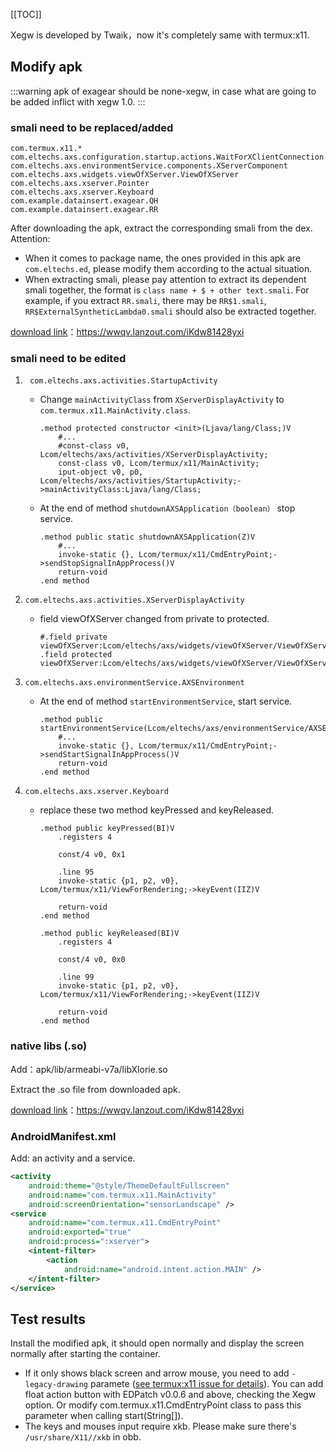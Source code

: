
[[TOC]]

Xegw is developed by Twaik，now it's completely same with termux:x11.

## Modify apk

:::warning
apk of exagear should be none-xegw, in case what are going to be added inflict with xegw 1.0.
:::
### smali need to be replaced/added
```
com.termux.x11.*
com.eltechs.axs.configuration.startup.actions.WaitForXClientConnection
com.eltechs.axs.environmentService.components.XServerComponent
com.eltechs.axs.widgets.viewOfXServer.ViewOfXServer
com.eltechs.axs.xserver.Pointer
com.eltechs.axs.xserver.Keyboard
com.example.datainsert.exagear.QH
com.example.datainsert.exagear.RR
```

After downloading the apk, extract the corresponding smali from the dex.
Attention:
- When it comes to package name, the ones provided in this apk are `com.eltechs.ed`, please modify them according to the actual situation.
- When extracting smali, please pay attention to extract its dependent smali together, the format is `class name + $ + other text.smali`. For example, if you extract `RR.smali`, there may be `RR$1.smali`, `RR$ExternalSyntheticLambda0.smali` should also be extracted together.


[download link](https://wwqv.lanzout.com/iKdw81428yxi)：https://wwqv.lanzout.com/iKdw81428yxi

### smali need to be edited

1. ` com.eltechs.axs.activities.StartupActivity`
    - Change `mainActivityClass` from `XServerDisplayActivity` to `com.termux.x11.MainActivity.class`.
        ```smali
        .method protected constructor <init>(Ljava/lang/Class;)V
            #...
            #const-class v0, Lcom/eltechs/axs/activities/XServerDisplayActivity;
            const-class v0, Lcom/termux/x11/MainActivity;
            iput-object v0, p0, Lcom/eltechs/axs/activities/StartupActivity;->mainActivityClass:Ljava/lang/Class;
        ```
    - At the end of method `shutdownAXSApplication（boolean）` stop service.
        ```smali
        .method public static shutdownAXSApplication(Z)V
            #...
            invoke-static {}, Lcom/termux/x11/CmdEntryPoint;->sendStopSignalInAppProcess()V
            return-void
        .end method
        ```
2. `com.eltechs.axs.activities.XServerDisplayActivity `
    - field viewOfXServer changed from private to protected.
        ```smali
        #.field private viewOfXServer:Lcom/eltechs/axs/widgets/viewOfXServer/ViewOfXServer;
        .field protected viewOfXServer:Lcom/eltechs/axs/widgets/viewOfXServer/ViewOfXServer;
        ```

3. `com.eltechs.axs.environmentService.AXSEnvironment`
    - At the end of method `startEnvironmentService`, start service.
        ```smali
        .method public startEnvironmentService(Lcom/eltechs/axs/environmentService/AXSEnvironment$StartupCallback;Lcom/eltechs/axs/environmentService/TrayConfiguration;)V
            #...
            invoke-static {}, Lcom/termux/x11/CmdEntryPoint;->sendStartSignalInAppProcess()V
            return-void
        .end method
        ```
4. `com.eltechs.axs.xserver.Keyboard`
    - replace these two method  keyPressed and keyReleased.
        ```smali
        .method public keyPressed(BI)V
            .registers 4

            const/4 v0, 0x1

            .line 95
            invoke-static {p1, p2, v0}, Lcom/termux/x11/ViewForRendering;->keyEvent(IIZ)V

            return-void
        .end method

        .method public keyReleased(BI)V
            .registers 4

            const/4 v0, 0x0

            .line 99
            invoke-static {p1, p2, v0}, Lcom/termux/x11/ViewForRendering;->keyEvent(IIZ)V

            return-void
        .end method
        ```

### native libs (.so)
Add：apk/lib/armeabi-v7a/libXlorie.so

Extract the .so file from downloaded apk.

[download link](https://wwqv.lanzout.com/iKdw81428yxi)：https://wwqv.lanzout.com/iKdw81428yxi
### AndroidManifest.xml
Add: an activity and a service.
```xml
<activity
	android:theme="@style/ThemeDefaultFullscreen"
	android:name="com.termux.x11.MainActivity"
	android:screenOrientation="sensorLandscape" />
<service
	android:name="com.termux.x11.CmdEntryPoint"
	android:exported="true"
	android:process=":xserver">
	<intent-filter>
		<action
			android:name="android.intent.action.MAIN" />
	</intent-filter>
</service>
```

## Test results

Install the modified apk, it should open normally and display the screen normally after starting the container.
- If it only shows black screen and arrow mouse, you need to add `-legacy-drawing` paramete ([see termux:x11 issue for details](https://github.com/termux/termux-x11/issues/375)). You can add float action button with EDPatch v0.0.6 and above, checking the Xegw option. Or modify com.termux.x11.CmdEntryPoint class to pass this parameter when calling start(String[]).
- The keys and mouses input require xkb. Please make sure there's `/usr/share/X11//xkb` in obb.